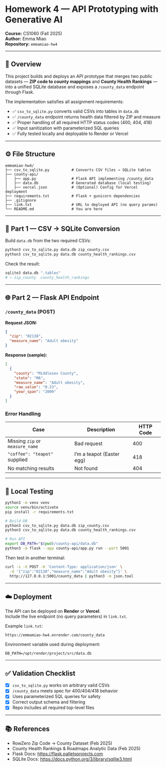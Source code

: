 # Homework 4 — API Prototyping with Generative AI  
**Course:** CS1060 (Fall 2025)  
**Author:** Emma Miao  
**Repository:** `emmamiao-hw4`

---

## 🧠 Overview
This project builds and deploys an API prototype that merges two public datasets — **ZIP code to county mappings** and **County Health Rankings** — into a unified SQLite database and exposes a `/county_data` endpoint through Flask.

The implementation satisfies all assignment requirements:
- ✅ `csv_to_sqlite.py` converts valid CSVs into tables in `data.db`
- ✅ `/county_data` endpoint returns health data filtered by ZIP and measure
- ✅ Proper handling of all required HTTP status codes (400, 404, 418)
- ✅ Input sanitization with parameterized SQL queries
- ✅ Fully tested locally and deployable to Render or Vercel

---

## ⚙️ File Structure
```
emmamiao-hw4/
├── csv_to_sqlite.py          # Converts CSV files → SQLite tables
├── county-api/
│   ├── app.py                # Flask API implementing /county_data
│   ├── data.db               # Generated database (local testing)
│   ├── vercel.json           # (Optional) Config for Vercel deployment
├── requirements.txt          # Flask + gunicorn dependencies
├── .gitignore
├── link.txt                  # URL to deployed API (no query params)
└── README.md                 # You are here
```

---

## 🧩 Part 1 — CSV → SQLite Conversion
Build `data.db` from the two required CSVs:

```bash
python3 csv_to_sqlite.py data.db zip_county.csv
python3 csv_to_sqlite.py data.db county_health_rankings.csv
```

Check the result:
```bash
sqlite3 data.db ".tables"
# → zip_county  county_health_rankings
```

---

## 🌐 Part 2 — Flask API Endpoint

### `/county_data` (POST)
**Request JSON:**
```json
{
  "zip": "02138",
  "measure_name": "Adult obesity"
}
```

**Response (sample):**
```json
[
  {
    "county": "Middlesex County",
    "state": "MA",
    "measure_name": "Adult obesity",
    "raw_value": "0.23",
    "year_span": "2009"
  }
]
```

### Error Handling
| Case | Description | HTTP Code |
|------|--------------|-----------|
| Missing `zip` or `measure_name` | Bad request | 400 |
| `"coffee": "teapot"` supplied | I’m a teapot (Easter egg) | 418 |
| No matching results | Not found | 404 |

---

## 🚀 Local Testing

```bash
python3 -m venv venv
source venv/bin/activate
pip install -r requirements.txt

# Build DB
python3 csv_to_sqlite.py data.db zip_county.csv
python3 csv_to_sqlite.py data.db county_health_rankings.csv

# Run API
export DB_PATH="$(pwd)/county-api/data.db"
python3 -m flask --app county-api/app.py run --port 5001
```

Then test in another terminal:
```bash
curl -s -X POST -H 'Content-Type: application/json' \
  -d '{"zip":"02138","measure_name":"Adult obesity"}' \
  http://127.0.0.1:5001/county_data | python3 -m json.tool
```

---

## ☁️ Deployment

The API can be deployed on **Render** or **Vercel**.  
Include the live endpoint (no query parameters) in `link.txt`.

Example `link.txt`:
```
https://emmamiao-hw4.onrender.com/county_data
```

Environment variable used during deployment:
```
DB_PATH=/opt/render/project/src/data.db
```

---

## ✅ Validation Checklist
- [x] `csv_to_sqlite.py` works on arbitrary valid CSVs  
- [x] `/county_data` meets spec for 400/404/418 behavior  
- [x] Uses parameterized SQL queries for safety  
- [x] Correct output schema and filtering  
- [x] Repo includes all required top-level files  

---

## 📚 References
- RowZero Zip Code → County Dataset (Feb 2025)  
- County Health Rankings & Roadmaps Analytic Data (Feb 2025)  
- Flask Docs: https://flask.palletsprojects.com  
- SQLite Docs: https://docs.python.org/3/library/sqlite3.html  
